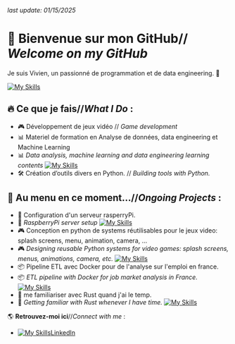 *last update:  01/15/2025*

# 👋 Bienvenue sur mon GitHub// *Welcome on my GitHub*   
Je suis Vivien, un passionné de programmation et de data engineering. 🚀

[![My Skills](https://skillicons.dev/icons?i=django,fastapi,flask,git,html,css,aws,cpp,postgres,mysql,mongodb,raspberrypi,docker,windows,debian,redhat)](https://skillicons.dev)

## 🔥 **Ce que je fais**//*What I Do* :

- 🎮 Développement de jeux vidéo // *Game development* 
- 📊 Materiel de formation en Analyse de données, data engineering et Machine Learning
- 📊 *Data analysis, machine learning and data engineering learning contents*  [![My Skills](https://skillicons.dev/icons?i=py,mysql,github,tensorflow,notion)](https://skillicons.dev)
- 🛠️ Création d’outils divers en Python. // *Building tools with Python.*

## 📌 **Au menu en ce moment...**//*Ongoing Projects* :

- 🍓 Configuration d'un serveur rasperryPi. 
- 🍓 *RaspberryPi server setup* [![My Skills](https://skillicons.dev/icons?i=raspberrypi,ebian)](https://skillicons.dev)
- 🎮 Conception en python de systems réutilisables pour le jeux video: splash screens, menu, animation, camera, ...
- 🎮 *Designing reusable Python systems for video games: splash screens, menus, animations, camera, etc.* [![My Skills](https://skillicons.dev/icons?i=py,rust,bevy,cs,unity)](https://skillicons.dev)
- 📦 Pipeline ETL avec Docker pour de l'analyse sur l'emploi en france.
- 📦 *ETL pipeline with Docker for job market analysis in France.* [![My Skills](https://skillicons.dev/icons?i=django,fastapi,postgres,mongodb,raspberrypi,docker,debian)](https://skillicons.dev)
- 📖 me familiariser avec Rust quand j'ai le temp.
- 📖 *Getting familiar with Rust whenever I have time.* [![My Skills](https://skillicons.dev/icons?i=rust,bevy)](https://skillicons.dev)


🌎 **Retrouvez-moi ici**//*Connect with me* :
- [![My Skills](https://skillicons.dev/icons?i=linkedin)](https://skillicons.dev)[LinkedIn](https://www.linkedin.com/in/vivien-schneider-007a7462/)
